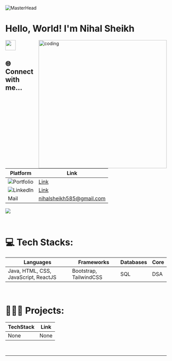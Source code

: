 <!-- Banner Gif -->
![MasterHead](https://user-images.githubusercontent.com/10498744/210012254-234538ff-d198-48aa-8964-37e6fd45d227.gif)

<!-- Intro -->
<h1 align="left">Hello, World! I'm Nihal Sheikh</h1><img src = "https://raw.githubusercontent.com/MartinHeinz/MartinHeinz/master/wave.gif" width = 32px height = 32px>

<!-- Side Gif added here-->
<img align="right" alt="coding" width="400" src="https://cdn.dribbble.com/users/1162077/screenshots/3848914/programmer.gif">


<br>

<!-- Social -->
## 🌐 Connect with me...
| Platform | Link |
| - | - |
|![Portfolio](https://img.shields.io/badge/my_portfolio-000?style=for-the-badge&logo=ko-fi&logoColor=white) | [Link](https://flowcv.me/nihalsheikh) |
|![LinkedIn](https://img.shields.io/badge/linkedin-0A66C2?style=for-the-badge&logo=linkedin&logoColor=white) | [Link](https://linkedin.com/in/nihalsheikh/) |
| Mail | nihalsheikh585@gmail.com |


<!-- Visit Counter -->
[![](https://visitcount.itsvg.in/api?id=nihalsheikh&icon=5&color=0)](https://visitcount.itsvg.in)

<br>
<!-- Tech stack image icons added here -->

# 💻 Tech Stacks:

| Languages | Frameworks | Databases | Core |
|-|-|-|-|
| Java, HTML, CSS, JavaScript, ReactJS | Bootstrap, TailwindCSS | SQL | DSA |

<br>
<!-- Stats shown here -->

# 👨🏻‍💻 Projects:
| TechStack | Link |
| - | - |
| None | None |

<br>

---
<!-- readme file ends here ~ nihalsheikh-->
